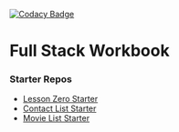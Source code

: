 [![Codacy Badge](https://api.codacy.com/project/badge/Grade/5c10fe34a4cd4756bf380312d95682fc)](https://www.codacy.com/app/AustinCodingAcademy/fullstack-workbook?utm_source=github.com&amp;utm_medium=referral&amp;utm_content=AustinCodingAcademy/fullstack-workbook&amp;utm_campaign=Badge_Grade)

# Full Stack Workbook

### Starter Repos
- [Lesson Zero Starter](https://github.com/AustinCodingAcademy/advanced-lesson-zero)
- [Contact List Starter](https://github.com/AustinCodingAcademy/advanced-contact-list-starter)
- [Movie List Starter](https://github.com/AustinCodingAcademy/advanced-movie-list-starter)
